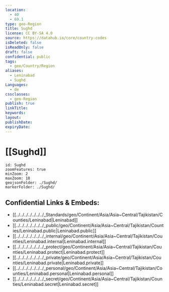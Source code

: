 ```yaml
---
location:
  - 40
  - 69.1
type: geo-Region
title: Sughd
license: CC BY-SA 4.0
source: https://datahub.io/core/country-codes
isDeleted: false
isReadOnly: false
draft: false
confidential: public
tags:
  - geo/Country/Region
aliases:
  - Leninabad
  - Sughd
Languages:
  - de
cssclasses:
  - geo-Region
publish: true
linkTitle: 
keywords: 
layout: 
publishDate: 
expiryDate:
---
```


# [[Sughd]] 

```leaflet
id: Sughd
zoomFeatures: true 
minZoom: 2 
maxZoom: 18
geojsonFolder: ./Sughd/
markerFolder: ./Sughd/
```


## Confidential Links & Embeds: 
- [[../../../../../../../_Standards/geo/Continent/Asia/Asia~Central/Tajikistan/Counties/Leninabad|Leninabad]] 
- [[../../../../../../../_public/geo/Continent/Asia/Asia~Central/Tajikistan/Counties/Leninabad.public|Leninabad.public]] 
- [[../../../../../../../_internal/geo/Continent/Asia/Asia~Central/Tajikistan/Counties/Leninabad.internal|Leninabad.internal]] 
- [[../../../../../../../_protect/geo/Continent/Asia/Asia~Central/Tajikistan/Counties/Leninabad.protect|Leninabad.protect]] 
- [[../../../../../../../_private/geo/Continent/Asia/Asia~Central/Tajikistan/Counties/Leninabad.private|Leninabad.private]] 
- [[../../../../../../../_personal/geo/Continent/Asia/Asia~Central/Tajikistan/Counties/Leninabad.personal|Leninabad.personal]] 
- [[../../../../../../../_secret/geo/Continent/Asia/Asia~Central/Tajikistan/Counties/Leninabad.secret|Leninabad.secret]] 

